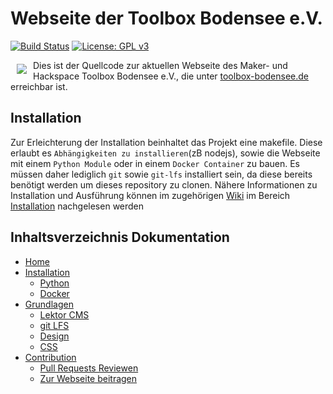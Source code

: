 
Webseite der Toolbox Bodensee e.V.
====================================

[![Build Status](https://travis-ci.org/ToolboxBodensee/toolbox-webseite.svg?branch=master)](https://travis-ci.org/ToolboxBodensee/toolbox-webseite)
[![License: GPL v3](https://img.shields.io/badge/License-GPLv3-blue.svg)](https://www.gnu.org/licenses/gpl-3.0)


<a href="https://toolbox-bodensee.de"><img src="https://avatars0.githubusercontent.com/u/9744766?s=200&v=4" align="left" hspace="10" vspace="6"></a>

Dies ist der Quellcode zur aktuellen Webseite des Maker- und Hackspace Toolbox Bodensee e.V., die unter [toolbox-bodensee.de](https://toolbox-bodensee.de/) erreichbar ist.


Installation
---------------------------------

Zur Erleichterung der Installation beinhaltet das Projekt eine makefile. Diese erlaubt es ``Abhängigkeiten zu installieren``(zB nodejs), sowie die Webseite mit einem ``Python Module`` oder in einem ``Docker Container`` zu bauen. Es müssen daher lediglich ``git`` sowie ``git-lfs`` installiert sein, da diese bereits benötigt werden um dieses repository zu clonen. Nähere Informationen zu Installation und Ausführung können im zugehörigen [Wiki](https://github.com/ToolboxBodensee/toolbox-webseite/wiki/Home) im Bereich [Installation](https://github.com/ToolboxBodensee/toolbox-webseite/wiki/Installation) nachgelesen werden



Inhaltsverzeichnis Dokumentation
---------------------------------

* [Home](https://github.com/ToolboxBodensee/toolbox-webseite/wiki/Home)
* [Installation](https://github.com/ToolboxBodensee/toolbox-webseite/wiki/Installation)
  * [Python](https://github.com/ToolboxBodensee/toolbox-webseite/wiki/Installation%3A-Python)
  * [Docker](https://github.com/ToolboxBodensee/toolbox-webseite/wiki/Installation%3A-Docker)
* [Grundlagen](https://github.com/ToolboxBodensee/toolbox-webseite/wiki/Grundlagen)
  * [Lektor CMS](https://github.com/ToolboxBodensee/toolbox-webseite/wiki/Grundlagen%3A-Lektor-CMS)
  * [git LFS](https://github.com/ToolboxBodensee/toolbox-webseite/wiki/Grundlagen%3A-git-LFS)
  * [Design](https://github.com/ToolboxBodensee/toolbox-webseite/wiki/Grundlagen%3A-Design)
  * [CSS](https://github.com/ToolboxBodensee/toolbox-webseite/wiki/Grundlagen%3A-CSS)
* [Contribution](https://github.com/ToolboxBodensee/toolbox-webseite/wiki/Contribution)
  * [Pull Requests Reviewen](https://github.com/ToolboxBodensee/toolbox-webseite/wiki/Contribution%3A-Pull-Requests)
  * [Zur Webseite beitragen](https://github.com/ToolboxBodensee/toolbox-webseite/wiki/Contribution%3A-Projekte)
